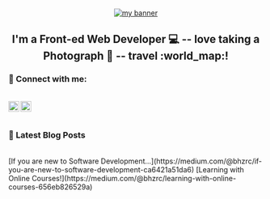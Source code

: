 ### 
#### 
<p align="center">
 <a href="https://www.busehizarci.com" target="_blank" rel="noreferrer"><img src="https://miro.medium.com/max/700/1*X6FvpF8o1MTuIFHPb-d1gA.gif" alt="my banner"></a>
</p>


<h2 align="center">
I'm a Front-ed Web Developer 💻     --  love taking a Photograph  📸  --  travel  :world_map:!
</h2> 

### 🤝 Connect with me:
</br>
<a href="https://www.linkedin.com/in/buse-hizarci-258342111/"><img align="left" src="https://raw.githubusercontent.com/yushi1007/yushi1007/main/images/linkedin.svg" alt="Buse | LinkedIn" width="21px"/></a>
<a href="https://medium.com/@bhzrc"><img align="left" src="https://raw.githubusercontent.com/yushi1007/yushi1007/main/images/medium.svg" alt="Buse | Medium" width="21px"/></a>
</br>
</br>

 ### 📝 Latest Blog Posts
</br>
  [If you are new to Software Development...](https://medium.com/@bhzrc/if-you-are-new-to-software-development-ca6421a51da6)
  [Learning with Online Courses!](https://medium.com/@bhzrc/learning-with-online-courses-656eb826529a)

